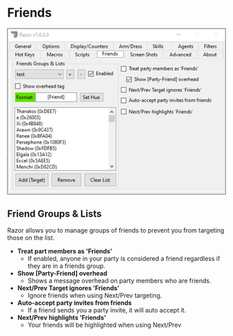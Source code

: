 # Friends

![friends](../images/friends.png)

## Friend Groups & Lists

Razor allows you to manage groups of friends to prevent you from targeting those on the list.

* **Treat part members as 'Friends'**
    - If enabled, anyone in your party is considered a friend regardless if they are in a friends group.
* **Show [Party-Friend] overhead**
    - Shows a message overhead on party members who are friends.
* **Next/Prev Target ignores 'Friends'**
    - Ignore friends when using Next/Prev targeting.
* **Auto-accept party invites from friends**
    - If a friend sends you a party invite, it will auto accept it.
* **Next/Prev highlights 'Friends'**
    - Your friends will be highlighted when using Next/Prev